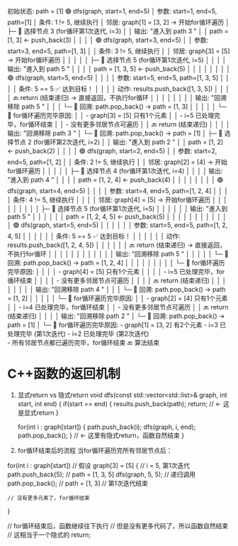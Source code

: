 初始状态: path = [1]
🟢 dfs(graph, start=1, end=5)
│   参数: start=1, end=5, path=[1]
│   条件: 1 != 5, 继续执行
│   邻居: graph[1] = [3, 2] → 开始for循环遍历
│
├─ 🔹 选择节点 3 (for循环第1次迭代, i=3)
│  │ 输出: "進入到 path 3 "
│  │ path = [1, 3] ← push_back(3)
│  │ 
│  │ 🟢 dfs(graph, start=3, end=5)
│  │    参数: start=3, end=5, path=[1, 3]
│  │    条件: 3 != 5, 继续执行
│  │    邻居: graph[3] = [5] → 开始for循环遍历
│  │    │
│  │    ├─ 🔹 选择节点 5 (for循环第1次迭代, i=5)
│  │    │  │ 输出: "進入到 path 5 "
│  │    │  │ path = [1, 3, 5] ← push_back(5)
│  │    │  │
│  │    │  │ 🟢 dfs(graph, start=5, end=5)
│  │    │  │    参数: start=5, end=5, path=[1, 3, 5]
│  │    │  │    条件: 5 == 5 ✅ 达到目标！
│  │    │  │    动作: results.push_back([1, 3, 5])
│  │    │  │    🔙 return (结束递归) → 直接返回，不执行for循环
│  │    │  │
│  │    │  │ 输出: "回溯移除 path 5 "
│  │    │  └─ 🔄 回溯: path.pop_back() → path = [1, 3]
│  │    │
│  │    └─ 📝 for循环遍历完毕原因: 
│  │         - graph[3] = [5] 只有1个元素
│  │         - i=5 已处理完毕，for循环结束
│  │         - 没有更多邻居节点可遍历
│  │    🔙 return (结束递归)
│  │
│  │ 输出: "回溯移除 path 3 "
│  └─ 🔄 回溯: path.pop_back() → path = [1]
│
├─ 🔹 选择节点 2 (for循环第2次迭代, i=2)
│  │ 输出: "進入到 path 2 "
│  │ path = [1, 2] ← push_back(2)
│  │
│  │ 🟢 dfs(graph, start=2, end=5)
│  │    参数: start=2, end=5, path=[1, 2]
│  │    条件: 2 != 5, 继续执行
│  │    邻居: graph[2] = [4] → 开始for循环遍历
│  │    │
│  │    ├─ 🔹 选择节点 4 (for循环第1次迭代, i=4)
│  │    │  │ 输出: "進入到 path 4 "
│  │    │  │ path = [1, 2, 4] ← push_back(4)
│  │    │  │
│  │    │  │ 🟢 dfs(graph, start=4, end=5)
│  │    │  │    参数: start=4, end=5, path=[1, 2, 4]
│  │    │  │    条件: 4 != 5, 继续执行
│  │    │  │    邻居: graph[4] = [5] → 开始for循环遍历
│  │    │  │    │
│  │    │  │    ├─ 🔹 选择节点 5 (for循环第1次迭代, i=5)
│  │    │  │    │  │ 输出: "進入到 path 5 "
│  │    │  │    │  │ path = [1, 2, 4, 5] ← push_back(5)
│  │    │  │    │  │
│  │    │  │    │  │ 🟢 dfs(graph, start=5, end=5)
│  │    │  │    │  │    参数: start=5, end=5, path=[1, 2, 4, 5]
│  │    │  │    │  │    条件: 5 == 5 ✅ 达到目标！
│  │    │  │    │  │    动作: results.push_back([1, 2, 4, 5])
│  │    │  │    │  │    🔙 return (结束递归) → 直接返回，不执行for循环
│  │    │  │    │  │
│  │    │  │    │  │ 输出: "回溯移除 path 5 "
│  │    │  │    │  └─ 🔄 回溯: path.pop_back() → path = [1, 2, 4]
│  │    │  │    │
│  │    │  │    └─ 📝 for循环遍历完毕原因:
│  │    │  │         - graph[4] = [5] 只有1个元素
│  │    │  │         - i=5 已处理完毕，for循环结束
│  │    │  │         - 没有更多邻居节点可遍历
│  │    │  │    🔙 return (结束递归)
│  │    │  │
│  │    │  │ 输出: "回溯移除 path 4 "
│  │    │  └─ 🔄 回溯: path.pop_back() → path = [1, 2]
│  │    │
│  │    └─ 📝 for循环遍历完毕原因:
│  │         - graph[2] = [4] 只有1个元素
│  │         - i=4 已处理完毕，for循环结束
│  │         - 没有更多邻居节点可遍历
│  │    🔙 return (结束递归)
│  │
│  │ 输出: "回溯移除 path 2 "
│  └─ 🔄 回溯: path.pop_back() → path = [1]
│
└─ 📝 for循环遍历完毕原因:
     - graph[1] = [3, 2] 有2个元素
     - i=3 已处理完毕 (第1次迭代)
     - i=2 已处理完毕 (第2次迭代)  
     - 所有邻居节点都已遍历完毕，for循环结束
🔙 算法结束


# C++函数的返回机制

1. 显式return vs 隐式return
void dfs(const std::vector<std::list<int>>& graph, int start, int end)
{
    if(start == end)
    {
        results.push_back(path);
        return;  // ← 这是显式return
    }
    
    for(int i : graph[start])
    {
        path.push_back(i);
        dfs(graph, i, end);
        path.pop_back();
    }
    // ← 这里有隐式return，函数自然结束
}

2. for循环结束后的流程
当for循环遍历完所有邻居节点后：

for(int i : graph[start])  // 假设 graph[3] = [5]
{
    // i = 5, 第1次迭代
    path.push_back(5);     // path = [1, 3, 5]
    dfs(graph, 5, 5);      // 递归调用
    path.pop_back();       // path = [1, 3]
    // 第1次迭代结束
    
    // 没有更多元素了，for循环结束
}

// for循环结束后，函数继续往下执行
// 但是没有更多代码了，所以函数自然结束
// 这相当于一个隐式的 return;